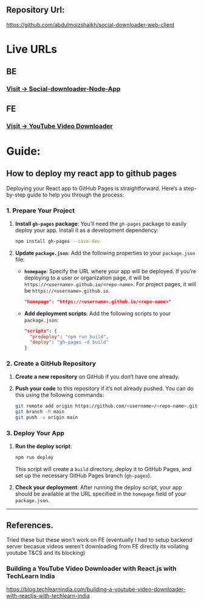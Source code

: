 ## Repository Url:

https://github.com/abdulmoizshaikh/social-downloader-web-client

# Live URLs

## BE

### [Visit -> Social-downloader-Node-App](https://social-downloader-node-cg1oasa4k.vercel.app/)

## FE

### [Visit -> YouTube Video Downloader](https://abdulmoizshaikh.github.io/social-downloader-web-client/)

# Guide:

## How to deploy my react app to github pages

Deploying your React app to GitHub Pages is straightforward. Here’s a step-by-step guide to help you through the process:

### 1. Prepare Your Project

1. **Install `gh-pages` package**:
   You’ll need the `gh-pages` package to easily deploy your app. Install it as a development dependency:

   ```bash
   npm install gh-pages --save-dev
   ```

2. **Update `package.json`**:
   Add the following properties to your `package.json` file:

   - **`homepage`**: Specify the URL where your app will be deployed. If you’re deploying to a user or organization page, it will be `https://<username>.github.io/<repo-name>`. For project pages, it will be `https://<username>.github.io`.

     ```json
     "homepage": "https://<username>.github.io/<repo-name>"
     ```

   - **Add deployment scripts**: Add the following scripts to your `package.json`:

     ```json
     "scripts": {
       "predeploy": "npm run build",
       "deploy": "gh-pages -d build"
     }
     ```

### 2. Create a GitHub Repository

1. **Create a new repository** on GitHub if you don’t have one already.
2. **Push your code** to this repository if it’s not already pushed. You can do this using the following commands:

   ```bash
   git remote add origin https://github.com/<username>/<repo-name>.git
   git branch -M main
   git push -u origin main
   ```

### 3. Deploy Your App

1. **Run the deploy script**:

   ```bash
   npm run deploy
   ```

   This script will create a `build` directory, deploy it to GitHub Pages, and set up the necessary GitHub Pages branch (`gh-pages`).

2. **Check your deployment**:
   After running the deploy script, your app should be available at the URL specified in the `homepage` field of your `package.json`.

---

## References.

Tried these but these won't work on FE (eventually I had to setup backend server becasue videos weren't downloading from FE directly its voilating youtube T&CS and its blocking)

### Building a YouTube Video Downloader with React.js with TechLearn India

https://blog.techlearnindia.com/building-a-youtube-video-downloader-with-reactjs-with-techlearn-india
